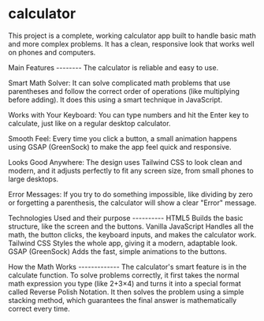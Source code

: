 # calculator

This project is a complete, working calculator app built to handle basic math and more complex problems. It has a clean, responsive look that works well on phones and computers.

Main Features --------
The calculator is reliable and easy to use.

Smart Math Solver: It can solve complicated math problems that use parentheses and follow the correct order of operations (like multiplying before adding). It does this using a smart technique in JavaScript.

Works with Your Keyboard: You can type numbers and hit the Enter key to calculate, just like on a regular desktop calculator.

Smooth Feel: Every time you click a button, a small animation happens using GSAP (GreenSock) to make the app feel quick and responsive.

Looks Good Anywhere: The design uses Tailwind CSS to look clean and modern, and it adjusts perfectly to fit any screen size, from small phones to large desktops.

Error Messages: If you try to do something impossible, like dividing by zero or forgetting a parenthesis, the calculator will show a clear "Error" message.

Technologies Used	and their purpose ----------
HTML5	Builds the basic structure, like the screen and the buttons.
Vanilla JavaScript	Handles all the math, the button clicks, the keyboard inputs, and makes the calculator work.
Tailwind CSS	Styles the whole app, giving it a modern, adaptable look.
GSAP (GreenSock)	Adds the fast, simple animations to the buttons.

How the Math Works -------------
The calculator's smart feature is in the calculate function. To solve problems correctly, it first takes the normal math expression you type (like 2+3×4) and turns it into a special format called Reverse Polish Notation. It then solves the problem using a simple stacking method, which guarantees the final answer is mathematically correct every time.
